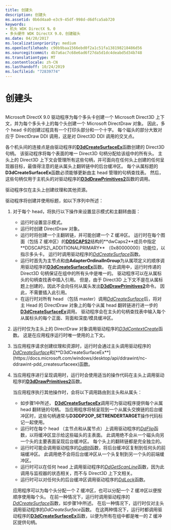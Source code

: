 ```yaml
---
title: 创建头
description: 创建头
ms.assetid: 0b6d4aa0-e3c9-45df-998d-d6dfca5ab720
keywords:
- 机头 WDK DirectX 9。0
- 多头硬件 WDK DirectX 9.0，创建磁头
ms.date: 04/20/2017
ms.localizationpriority: medium
ms.openlocfilehash: c90b9baa1566ebd0f2a1c51fa138198218486d56
ms.sourcegitcommit: 4b7a6ac7c68e6ad6f27da5d1dc4deabd5d34b748
ms.translationtype: MT
ms.contentlocale: zh-CN
ms.lasthandoff: 10/24/2019
ms.locfileid: "72839774"
---
```

# <a name="creating-heads"></a>创建头


## <span id="ddk_creating_heads_gg"></span><span id="DDK_CREATING_HEADS_GG"></span>


Microsoft DirectX 9.0 驱动程序为每个多头卡创建一个 Microsoft Direct3D 上下文，并为每个多头卡上的每个头创建一个 Microsoft DirectDraw 对象。 因此，多个 head 卡的创建过程具有一个打印头部分和一个十字。 每个磁头的部分大致对应于 DirectDraw DDI 调用，这是对 Direct3D DDI 调用的交叉点。

各个机头间的连接点是由驱动程序的[**D3dCreateSurfaceEx**](https://docs.microsoft.com/windows/desktop/api/ddrawint/nc-ddrawint-pdd_createsurfaceex)函数创建的 Direct3D 句柄。 该驱动程序将每个表面的唯一 Direct3D 句柄分配给该组中的所有头。 主头上的 Direct3D 上下文会管理所有这些句柄，并可面向在任何头上创建的任何呈现器目标，最值得注意的是从属头上翻转链中的后台缓冲区。 每个从属标题的**D3dCreateSurfaceEx**函数必须能够更新由主 head 管理的句柄查找表。 然后，这些句柄仅用于主机头的对驱动程序的[**D3dDrawPrimitives2**](https://docs.microsoft.com/windows-hardware/drivers/ddi/d3dhal/nc-d3dhal-lpd3dhal_drawprimitives2cb)函数的调用。

驱动程序仅在主头上创建纹理和其他资源。

驱动程序将创建并使用标题，如以下序列中所述：

1.  对于每个 head，将执行以下操作来设置显示模式和主翻转曲面：
    -   运行时设置显示模式。
    -   运行时创建 DirectDraw 对象。
    -   运行时将创建一个主翻转链，并可能创建一个 Z 缓冲区。 运行时在每个图面（包括 Z 缓冲区）的[**DDSCAPS2**](https://docs.microsoft.com/previous-versions/windows/hardware/drivers/ff550292(v=vs.85))结构的**dwCaps2**成员中指定**DDSCAPS2\_ADDITIONALPRIMARY** （0x80000000）功能位，以指示多头卡。 运行时调用驱动程序的[*DdCreateSurface*](https://docs.microsoft.com/previous-versions/windows/hardware/drivers/ff549263(v=vs.85))函数。
    -   运行时首先为主节点和由**AdapterOrdinalInGroup**为从属项定义的顺序调用驱动程序的[**D3dCreateSurfaceEx**](https://docs.microsoft.com/windows/desktop/api/ddrawint/nc-ddrawint-pdd_createsurfaceex)函数。 在此调用中，运行时传递的 Direct3D 句柄保证在组中的所有头中是唯一的。 驱动程序可以在从属标头的句柄查找表中插入引用。 但是，由于 Direct3D 上下文不是在从属标题上创建的，因此不会向任何从属头发出[**D3dDrawPrimitives2**](https://docs.microsoft.com/windows-hardware/drivers/ddi/d3dhal/nc-d3dhal-lpd3dhal_drawprimitives2cb)命令。 因此，不需要插入此引用。
    -   在运行时对所有 head （包括 master）调用[*DdCreateSurface*](https://docs.microsoft.com/previous-versions/windows/hardware/drivers/ff549263(v=vs.85))后，将对主 Head 的 DirectDraw 对象上的每个从属 head 翻转链进行进一步的[**D3dCreateSurfaceEx**](https://docs.microsoft.com/windows/desktop/api/ddrawint/nc-ddrawint-pdd_createsurfaceex)调用。 驱动程序会在主头的句柄查找表中输入每个从属标头的每个正面、背面和深度/模具缓冲区。

2.  运行时仅为主头上的 DirectDraw 对象调用驱动程序的[*D3dContextCreate*](https://docs.microsoft.com/windows-hardware/drivers/ddi/d3dhal/nc-d3dhal-lpd3dhal_contextcreatecb)函数。 这是在应用程序运行时唯一使用的上下文。

3.  当应用程序请求创建纹理和资源时，运行时会通过主头调用驱动程序的[*DdCreateSurface*](https://docs.microsoft.com/previous-versions/windows/hardware/drivers/ff549263(v=vs.85))和[**D3dCreateSurfaceEx**](https://docs.microsoft.com/windows/desktop/api/ddrawint/nc-ddrawint-pdd_createsurfaceex)函数。

4.  当应用程序进行呈现调用时，运行时会使用适当的操作代码在主头上调用驱动程序的[**D3dDrawPrimitives2**](https://docs.microsoft.com/windows-hardware/drivers/ddi/d3dhal/nc-d3dhal-lpd3dhal_drawprimitives2cb)函数。

    当应用程序执行其他操作时，会将以下调用路由到主头和从属头：

    -   如步骤1中所述， [**D3dCreateSurfaceEx**](https://docs.microsoft.com/windows/desktop/api/ddrawint/nc-ddrawint-pdd_createsurfaceex)调用可为驱动程序提供每个从属 head 翻转链的句柄。 当应用程序将帧呈现到一个从属头交换链的后台缓冲区时，这些句柄通常与**D3DDP2OP\_SETRENDERTARGET**操作代码标记一起使用。
    -   运行时在每个 head （主节点和从属节点）上调用驱动程序的[*DdFlip*](https://docs.microsoft.com/windows/desktop/api/ddrawint/nc-ddrawint-pdd_surfcb_flip)函数，以将缓冲区显示给这些磁头的主表面。 此调用绝不会从一个磁头向另一个头的主要表面呈现后台缓冲区。 每个头上的翻转链都是完全独立的。
    -   运行时可能会调用驱动程序的[*DdBlt*](https://docs.microsoft.com/windows/desktop/api/ddrawint/nc-ddrawint-pdd_surfcb_blt)函数，将后台缓冲区复制到任何头的前端缓冲区。 此调用绝不会将后台缓冲区从一个头复制到另一个头的前端缓冲区。
    -   运行时可以在任何 head 上调用驱动程序的[*DdGetScanLine*](https://docs.microsoft.com/windows/desktop/api/ddrawint/nc-ddrawint-pdd_getscanline)函数，因为此调用与监视器的状态相关，而不与 Direct3D 上下文相关。
    -   运行时可以对任何头的后台缓冲区调用驱动程序的[*DdLock*](https://docs.microsoft.com/windows/desktop/api/ddrawint/nc-ddrawint-pdd_surfcb_lock)函数。

    应用程序可以为每个头分配一个 Z 缓冲区，也可以分配一个 Z 缓冲区以便按顺序使用每个头。 在前一种情况下，运行时调用驱动程序的[*DdCreateSurface*](https://docs.microsoft.com/previous-versions/windows/hardware/drivers/ff549263(v=vs.85))函数，如步骤1中所述。 在后一种情况下，运行时仅对主头调用驱动程序的*DdCreateSurface*函数。 在这两种情况下，运行时都调用驱动程序的[**D3dCreateSurfaceEx**](https://docs.microsoft.com/windows/desktop/api/ddrawint/nc-ddrawint-pdd_createsurfaceex)函数，以便为所有在组中都是唯一的 Z 缓冲区提供句柄。

 

 





